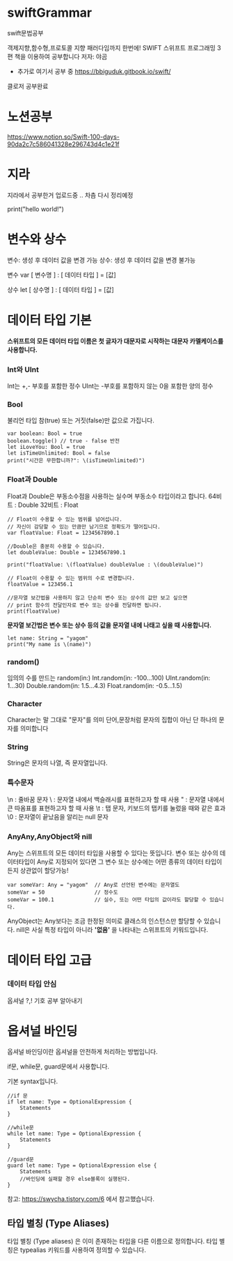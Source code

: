 # swiftGrammar
swift문법공부

객제지향,함수형,프로토콜 지향 패러다임까지 한번에! SWIFT 스위프트 프로그래밍 3편 책을 이용하여 공부합니다 저자: 야곰

+ 추가로 여기서 공부 중 
https://bbiguduk.gitbook.io/swift/ 

클로저 공부완료

# 노션공부
https://www.notion.so/Swift-100-days-90da2c7c586041328e296743d4c1e21f 

# 지라
지라에서 공부한거 업로드중 .. 차츰 다시 정리예정



print("hello world!")
# 변수와 상수
변수: 생성 후 데이터 값을 변경 가능
상수: 생성 후 데이터 값을 변경 불가능

변수 var [ 변수명 ] : [ 데이터 타입 ] = [값] 

상수 let [ 상수명 ] : [ 데이터 타입 ] = [값]

# 데이터 타입 기본
**스위프트의 모든 데이터 타입 이름은 첫 글자가 대문자로 시작하는 대문자 카멜케이스를 사용합니다.**
### Int와 UInt
Int는 +,- 부호를 포함한 정수
UInt는 -부호를 포함하지 않는 0을 포함한 양의 정수

### Bool 
불리언 타입 참(true) 또는 거짓(false)만 값으로 가집니다.
```
var boolean: Bool = true
boolean.toggle() // true - false 반전
let iLoveYou: Bool = true
let isTimeUnlimited: Bool = false
print("시간은 무한합니까?": \(isTimeUnlimited)")
```
### Float과 Double
Float과 Double은 부동소수점을 사용하는 실수며 부동소수 타입이라고 합니다.
64비트 : Double
32비트 : Float
```
// Float이 수용할 수 있는 범위를 넘어섭니다.
// 자신이 감당할 수 있는 만큼만 남기므로 정확도가 떨어집니다.
var floatValue: Float = 1234567890.1

//Double은 충분히 수용할 수 있습니다.
let doubleValue: Double = 1234567890.1

print("floatValue: \(floatValue) doubleValue : \(doubleValue)")

// Float이 수용할 수 있는 범위의 수로 변경합니다.
floatValue = 123456.1

//문자열 보간법을 사용하지 않고 단순히 변수 또는 상수의 값만 보고 싶으면
// print 함수의 전달인자로 변수 또는 상수를 전달하면 됩니다.
print(floatValue)
```
**문자열 보간법은 변수 또는 상수 등의 값을 문자열 내에 나태고 싶을 때 사용합니다.**

```
let name: String = "yagom"
print("My name is \(name)")
```

### random()
임의의 수를 만드는 random(in:) 
Int.random(in: -100...100)
UInt.random(in: 1...30)
Double.random(in: 1.5...4.3)
Float.random(in: -0.5...1.5)

### Character
Character는 말 그대로 "문자"를 의미
단어,문장처럼 문자의 집합이 아닌 단 하나의 문자를 의미합니다

### String
String은 문자의 나열, 즉 문자열입니다.

### 특수문자
\n : 줄바꿈 문자
\\ : 문자열 내에서 백슬래시를 표현하고자 할 때 사용
\" : 문자열 내에서 큰 따옴표를 표현하고자 할 때 사용
\t : 탭 문자, 키보드의 탭키를 눌렀을 때와 같은 효과
\0 : 문자열이 끝났음을 알리는 null 문자

### AnyAny,AnyObject와 nill 
Any는 스위프트의 모든 데이터 타입을 사용할 수 있다는 뜻입니다. 
변수 또는 상수의 데이터타입이 Any로 지정되어 있다면 그 변수 또는 상수에는 어떤 종류의 데이터 타입이든지 상관없이 할당가능!
```
var someVar: Any = "yagom"  // Any로 선언된 변수에는 문자열도
someVar = 50                // 정수도
someVar = 100.1             // 실수, 또는 어떤 타입의 값이라도 할당할 수 있습니다.
```
AnyObject는 Any보다는 조금 한정된 의미로 클래스의 인스턴스만 할당할 수 있습니다.
nill은 사실 특정 타입이 아니라 **'없음'** 을 나타내는 스위프트의 키워드입니다.

# 데이터 타입 고급

### 데이터 타입 안심 

옵셔널 ?,! 기호 공부 알아내기

# 옵셔널 바인딩
옵셔널 바인딩이란 옵셔널을 안전하게 처리하는 방법입니다.

if문, while문, guard문에서 사용합니다. 

기본 syntax입니다. 
```
//if 문
if let name: Type = OptionalExpression {
    Statements
}

//while문
while let name: Type = OptionalExpression {
    Statements
}

//guard문
guard let name: Type = OptionalExpression else {
    Statements
    //바인딩에 실패할 경우 else블록이 실행된다.
}
```
참고: https://swycha.tistory.com/6
에서 참고했습니다.

## 타입 별칭 (Type Aliases)

타입 별칭 (Type aliases) 은 이미 존재하는 타입을 다른 이름으로 정의합니다. 타입 별칭은 typealias 키워드를 사용하여 정의할 수 있습니다.


